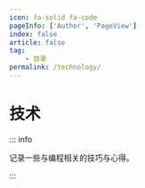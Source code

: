 ```yaml
---
icon: fa-solid fa-code
pageInfo: ['Author', 'PageView']
index: false
article: false
tag:
    - 目录
permalink: /technology/
---
```


# 技术

::: info

记录一些与编程相关的技巧与心得。

:::

<Catalog base='/technology/' />
